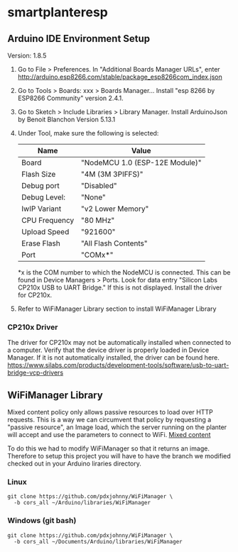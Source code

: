 # smartplanteresp

## Arduino IDE Environment Setup
Version: 1.8.5

1. Go to File > Preferences. In "Additional Boards Manager URLs", enter http://arduino.esp8266.com/stable/package_esp8266com_index.json
2. Go to Tools > Boards: xxx > Boards Manager... Install "esp 8266 by ESP8266 Community" version 2.4.1.
3. Go to Sketch > Include Libraries > Library Manager. Install ArduinoJson by Benoit Blanchon Version 5.13.1
4. Under Tool, make sure the following is selected:

    Name          | Value
    ------------- | -------------------------------
    Board         | "NodeMCU 1.0 (ESP-12E Module)"
    Flash Size    | "4M (3M 3PIFFS)"
    Debug port    | "Disabled"
    Debug Level:  | "None"
    IwIP Variant  | "v2 Lower Memory"
    CPU Frequency | "80 MHz"
    Upload Speed  | "921600"
    Erase Flash   | "All Flash Contents"
    Port          | "COMx*"

    *x is the COM number to which the NodeMCU is connected. This can be found in Device Managers > Ports. Look for data entry "Silicon Labs CP210x USB to UART Bridge." If this is not displayed. Install the driver for CP210x.
    
5. Refer to WiFiManager Library section to install WiFiManager Library
    
### CP210x Driver
The driver for CP210x may not be automatically installed when connected to a computer. Verify that the device driver is properly loaded in Device Manager. If it is not automatically installed, the driver can be found here. https://www.silabs.com/products/development-tools/software/usb-to-uart-bridge-vcp-drivers

## WiFiManager Library

Mixed content policy only allows passive resources to load over HTTP
requests. This is a way we can circumvent that policy by requesting a
"passive resource", an Image load, which the server running on the
planter will accept and use the parameters to connect to WiFi.
[Mixed content](https://developer.mozilla.org/en-US/docs/Web/Security/Mixed_content)

To do this we had to modify WiFiManager so that it returns an image.
Therefore to setup this project you will have to have the branch we modified
checked out in your Arduino liraries directory.

### Linux

```console
git clone https://github.com/pdxjohnny/WiFiManager \
  -b cors_all ~/Arduino/libraries/WiFiManager
```

### Windows (git bash)

```console
git clone https://github.com/pdxjohnny/WiFiManager \
  -b cors_all ~/Documents/Arduino/libraries/WiFiManager
```
